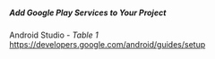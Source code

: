 ##### Add Google Play Services to Your Project<br/>
Android Studio - *Table 1*<br/>
https://developers.google.com/android/guides/setup



